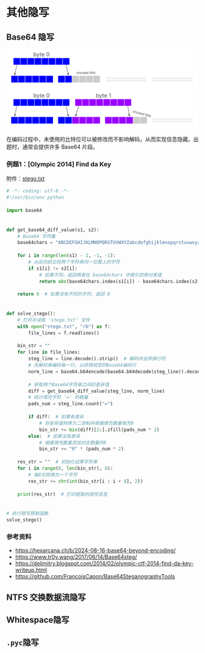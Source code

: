 # 其他隐写

## Base64 隐写

![base64-unused](../../assets/images/base64-unused-en.png)

在编码过程中，未使用的比特位可以被修改而不影响解码，从而实现信息隐藏。出题时，通常会提供许多 Base64 片段。

### 例题1：[Olympic 2014] Find da Key

附件：[stego.txt](https://shell-storm.org/repo/CTF/Olympic-2014/Find_da_Key/stego.txt)

```python
# -*- coding: utf-8 -*-
#!/usr/bin/env python

import base64


def get_base64_diff_value(s1, s2):
    # Base64 字符集
    base64chars = "ABCDEFGHIJKLMNOPQRSTUVWXYZabcdefghijklmnopqrstuvwxyz0123456789+/"

    for i in range(len(s1) - 1, -1, -1):
        # 从后向前比较两个字符串同一位置上的字符
        if s1[i] != s2[i]:
            # 如果不同，返回两者在 base64chars 中索引的绝对差值
            return abs(base64chars.index(s1[i]) - base64chars.index(s2[i]))

    return 0  # 如果没有不同的字符，返回 0


def solve_stego():
    # 打开并读取 'stego.txt' 文件
    with open("stego.txt", "rb") as f:
        file_lines = f.readlines()

    bin_str = ""
    for line in file_lines:
        steg_line = line.decode().strip()  # 解码并去除换行符
        # 先解码再编码每一行，以获得规范的Base64编码行
        norm_line = base64.b64encode(base64.b64decode(steg_line)).decode().strip()

        # 获取两个Base64字符串之间的差异值
        diff = get_base64_diff_value(steg_line, norm_line)
        # 统计填充字符 '=' 的数量
        pads_num = steg_line.count("=")

        if diff:  # 如果有差异
            # 将差异值转换为二进制并根据填充数量填充0
            bin_str += bin(diff)[2:].zfill(pads_num * 2)
        else:  # 如果没有差异
            # 根据填充数量添加对应数量的0
            bin_str += "0" * (pads_num * 2)

    res_str = ""  # 初始化结果字符串
    for i in range(0, len(bin_str), 8):
        # 每8位转换为一个字符
        res_str += chr(int(bin_str[i : i + 8], 2))

    print(res_str)  # 打印提取的隐写信息


# 执行隐写提取函数
solve_stego()

```

### 参考资料

- <https://hexarcana.ch/b/2024-08-16-base64-beyond-encoding/>
- <https://www.tr0y.wang/2017/06/14/Base64steg/>
- <https://delimitry.blogspot.com/2014/02/olympic-ctf-2014-find-da-key-writeup.html>
- <https://github.com/FrancoisCapon/Base64SteganographyTools>

## NTFS 交换数据流隐写

## Whitespace隐写

## `.pyc`隐写
